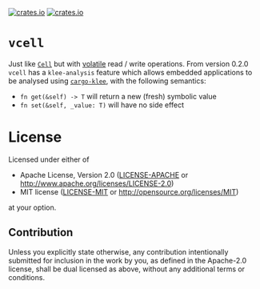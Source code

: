 [![crates.io](https://img.shields.io/crates/v/vcell.svg)](https://crates.io/crates/vcell)
[![crates.io](https://img.shields.io/crates/d/vcell.svg)](https://crates.io/crates/vcell)

# `vcell`

Just like [`Cell`] but with [volatile] read / write operations. From version 0.2.0 `vcell` has a `klee-analysis` feature which allows embedded applications to be analysed using [`cargo-klee`], with the following semantics:

* `fn get(&self) -> T` will return a new (fresh) symbolic value
* `fn set(&self, _value: T)` will have no side effect

[`Cell`]: https://doc.rust-lang.org/std/cell/struct.Cell.html
[volatile]: https://doc.rust-lang.org/std/ptr/fn.read_volatile.html
[`cargo-klee`]: https://gitlab.henriktjader.com/pln/cargo-klee.git

# License

Licensed under either of

- Apache License, Version 2.0 ([LICENSE-APACHE](LICENSE-APACHE) or
  http://www.apache.org/licenses/LICENSE-2.0)
- MIT license ([LICENSE-MIT](LICENSE-MIT) or http://opensource.org/licenses/MIT)

at your option.

## Contribution

Unless you explicitly state otherwise, any contribution intentionally submitted
for inclusion in the work by you, as defined in the Apache-2.0 license, shall be
dual licensed as above, without any additional terms or conditions.
